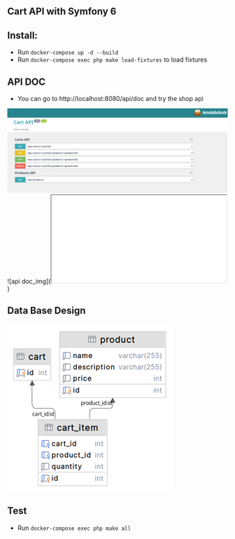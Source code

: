 ## Cart API with Symfony 6 

## Install:
* Run `docker-compose up -d --build`
* Run `docker-compose exec php make load-fixtures` to load fixtures

## API DOC
* You can go to http://localhost:8080/api/doc and try the shop api  

![api doc_img](doc/img/api_doc.png)
![api doc_img](<iframe src="doc/img/api_doc.png" height="200px" width="400px"></iframe>)


## Data Base Design

![db_design_img](doc/img/db_design.png)

## Test
* Run `docker-compose exec php make all`
